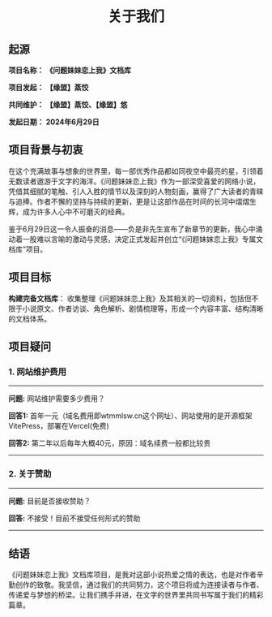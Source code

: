 # <center>关于我们</center>

## 起源

**项目名称：** **《问题妹妹恋上我》文档库**

**项目发起：** **【缘盟】蒸饺**

**共同维护：** **【缘盟】蒸饺、【缘盟】悠**

**发起日期：**  **2024年6月29日**

## 项目背景与初衷

在这个充满故事与想象的世界里，每一部优秀作品都如同夜空中最亮的星，引领着无数读者遨游于文字的海洋。《问题妹妹恋上我》作为一部深受喜爱的网络小说，凭借其细腻的笔触、引人入胜的情节以及深刻的人物刻画，赢得了广大读者的青睐与追捧。作者不懈的坚持与持续的更新，更是让这部作品在时间的长河中熠熠生辉，成为许多人心中不可磨灭的经典。

鉴于6月29日这一令人振奋的消息——负是非先生宣布了新章节的更新，我心中涌动着一股难以言喻的激动与灵感，决定正式发起并创立“《问题妹妹恋上我》专属文档库”项目。

## 项目目标

**构建完备文档库**： 收集整理《问题妹妹恋上我》及其相关的一切资料，包括但不限于小说原文、作者访谈、角色解析、剧情梳理等，形成一个内容丰富、结构清晰的文档体系。





## 项目疑问

###  1. **网站维护费用**

---

**问题:** 网站维护需要多少费用？

**回答1:** 首年一元（域名费用即wtmmlsw.cn这个网址）、网站使用的是开源框架VitePress，部署在Vercel(免费)

**回答2:** 第二年以后每年大概40元，原因：域名续费一般都比较贵

---

###  2. **关于赞助**

---

**问题:** 目前是否接收赞助？

**回答:** 不接受！目前不接受任何形式的赞助


---





## 结语

《问题妹妹恋上我》文档库项目，是我对这部小说热爱之情的表达，也是对作者辛勤创作的致敬。我坚信，通过我们的共同努力，这个项目将成为连接读者与作者、传递爱与梦想的桥梁。让我们携手并进，在文字的世界里共同书写属于我们的精彩篇章。